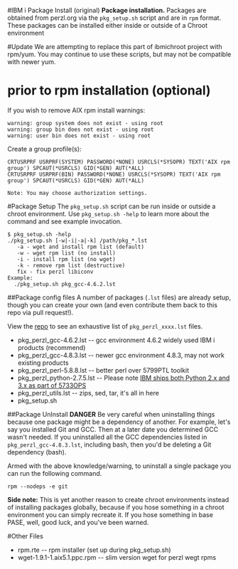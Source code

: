 #IBM i Package Install (original)
**Package installation.**  Packages are obtained from perzl.org via the `pkg_setup.sh` script and are in `rpm` format.  These packages can be installed either inside or outside of a Chroot environment

#Update
We are attempting to replace this part of ibmichroot project with rpm/yum.
You may continue to use these scripts, but may not be compatible with newer yum.

# prior to rpm installation (optional)
If you wish to remove AIX rpm install warnings:
```
warning: group system does not exist - using root
warning: group bin does not exist - using root
warning: user bin does not exist - using root
```
Create a group profile(s):
```
CRTUSRPRF USRPRF(SYSTEM) PASSWORD(*NONE) USRCLS(*SYSOPR) TEXT('AIX rpm group') SPCAUT(*USRCLS) GID(*GEN) AUT(*ALL)
CRTUSRPRF USRPRF(BIN) PASSWORD(*NONE) USRCLS(*SYSOPR) TEXT('AIX rpm group') SPCAUT(*USRCLS) GID(*GEN) AUT(*ALL)

Note: You may choose authorization settings.
```

#Package Setup
The `pkg_setup.sh` script can be run inside or outside a chroot environment. Use `pkg_setup.sh -help` to learn more about the command and see example invocation.

```
$ pkg_setup.sh -help
./pkg_setup.sh [-w|-i|-a|-k] /path/pkg_*.lst
   -a - wget and install rpm list (default)
   -w - wget rpm list (no install)
   -i - install rpm list (no wget)
   -k - remove rpm list (destructive)
   fix - fix perzl libiconv
Example:
  ./pkg_setup.sh pkg_gcc-4.6.2.lst
```

##Package config files
A number of packages (`.lst` files) are already setup, though you can create your own (and even contribute them back to this repo via pull request!).

View the [repo](https://bitbucket.org/litmis/ibmichroot/src) to see an exhaustive list of `pkg_perzl_xxxx.lst` files.

- pkg_perzl_gcc-4.6.2.lst    -- gcc environment 4.6.2 widely used IBM i products (recommend)
- pkg_perzl_gcc-4.8.3.lst    -- newer gcc environment 4.8.3, may not work existing products
- pkg_perzl_perl-5.8.8.lst   -- better perl over 5799PTL toolkit
- pkg_perzl_python-2.7.5.lst -- Please note [IBM ships both Python 2.x and 3.x as part of 5733OPS](http://bit.ly/ibmi-python)
- pkg_perzl_utils.lst        -- zips, sed, tar, it's all in here
- pkg_setup.sh

##Package UnInstall
**DANGER**  Be very careful when uninstalling things because one package might be a dependency of another.  For example, let's say you installed Git and GCC.  Then at a later date you determined GCC wasn't needed.  If you uninstalled all the GCC dependencies listed in `pkg_perzl_gcc-4.8.3.lst`, including bash, then you'd be deleting a Git dependency (bash).

Armed with the above knowledge/warning, to uninstall a single package you can run the following command.

```
rpm --nodeps -e git
```

**Side note:** This is yet another reason to create chroot environments instead of installing packages globally, because if you hose something in a chroot environment you can simply recreate it.  If you hose something in base PASE, well, good luck, and you've been warned.

#Other Files
- rpm.rte                     -- rpm installer (set up during pkg_setup.sh)
- wget-1.9.1-1.aix5.1.ppc.rpm -- slim version wget for perzl wegt rpms 

